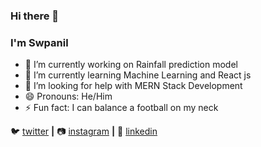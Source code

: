 ### Hi there 👋
### I'm Swpanil 


- 🔭 I’m currently working on Rainfall prediction model
- 🌱 I’m currently learning Machine Learning and React js
- 🤔 I’m looking for help with MERN Stack Development
- 😄 Pronouns: He/Him
- ⚡ Fun fact: I can balance a football on my neck 

🐦 [twitter][twitter] **|** 
📷 [instagram][instagram] **|** 
👔 [linkedin][linkedin]

[twitter]: https://twitter.com/Swapnil12381855
[instagram]: https://instagram.com/swapnil_1999
[linkedin]: https://linkedin.com/in/SwapnilWadhankar


